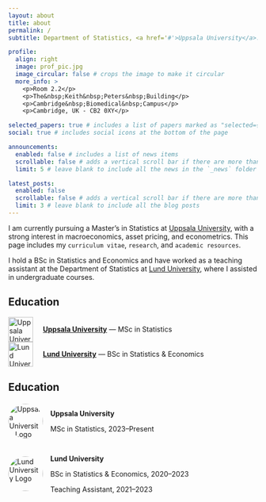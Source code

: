 ```yaml
---
layout: about
title: about
permalink: /
subtitle: Department of Statistics, <a href='#'>Uppsala University</a>.

profile:
  align: right
  image: prof_pic.jpg
  image_circular: false # crops the image to make it circular
  more_info: >
    <p>Room 2.2</p>
    <p>The&nbsp;Keith&nbsp;Peters&nbsp;Building</p>
    <p>Cambridge&nbsp;Biomedical&nbsp;Campus</p>
    <p>Cambridge, UK - CB2 0XY</p>

selected_papers: true # includes a list of papers marked as "selected={true}"
social: true # includes social icons at the bottom of the page

announcements:
  enabled: false # includes a list of news items
  scrollable: false # adds a vertical scroll bar if there are more than 3 news items
  limit: 5 # leave blank to include all the news in the `_news` folder

latest_posts:
  enabled: false
  scrollable: false # adds a vertical scroll bar if there are more than 3 new posts items
  limit: 3 # leave blank to include all the blog posts
---
```


I am currently pursuing a Master’s in Statistics at [Uppsala University](https://www.uu.se/en), with a strong interest in macroeconomics, asset pricing, and econometrics. This page includes my `curriculum vitae`, `research`, and `academic resources`.   

I hold a BSc in Statistics and Economics and have worked as a teaching assistant at the Department of Statistics at [Lund University](https://www.lunduniversity.lu.se/), where I assisted in undergraduate courses. 

## Education

<div style="display: flex; align-items: center; gap: 20px;">
    <img src="{{ '/assets/img/uppsala.png' | relative_url }}" alt="Uppsala University Logo" width="50px">
    <p><a href="https://www.uu.se/en"><strong>Uppsala University</strong></a> — MSc in Statistics</p>
</div>

<div style="display: flex; align-items: center; gap: 20px;">
    <img src="{{ '/assets/img/lund.png' | relative_url }}" alt="Lund University Logo" width="50px">
    <p><a href="https://www.lunduniversity.lu.se/"><strong>Lund University</strong></a> — BSc in Statistics & Economics</p>
</div>

## Education

<div style="display: flex; align-items: center; margin-bottom: 15px;">
    <img src="{{ '/assets/img/uppsala.png' | relative_url }}" alt="Uppsala University Logo" width="70px" style="border-radius: 50%; margin-right: 15px;">
    <div>
        <p><strong>Uppsala University</strong></p>
        <p>MSc in Statistics, 2023–Present</p>
    </div>
</div>

<div style="display: flex; align-items: center; margin-bottom: 15px;">
    <img src="{{ '/assets/img/lund.png' | relative_url }}" alt="Lund University Logo" width="70px" style="border-radius: 50%; margin-right: 15px;">
    <div>
        <p><strong>Lund University</strong></p>
        <p>BSc in Statistics & Economics, 2020–2023</p>
        <p>Teaching Assistant, 2021–2023</p>
    </div>
</div>

